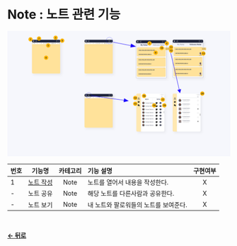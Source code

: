 # Note : 노트 관련 기능

![tempImage](/docs/image/Note.png)

|  번호 | 기능명 | 카테고리 | 기능 설명 | 구현여부 |
| ----- | ----- | :------: | :-------- | :----: |
| 1 | [노트 작성](/docs/Note/Create.md) | Note | 노트를 열어서 내용을 작성한다. | X |
| - | 노트 공유 | Note | 해당 노트를 다른사람과 공유한다. | X |
| - | 노트 보기 | Note | 내 노트와 팔로워들의 노트를 보여준다. | X |

</br>

[**← 뒤로**](/readme.md)
